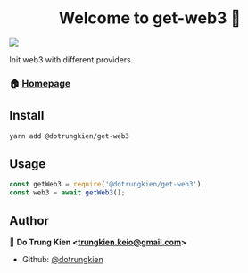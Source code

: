 <h1 align="center">Welcome to get-web3 👋</h1>
<p>
  <img src="https://img.shields.io/badge/version-1.0.0-blue.svg?cacheSeconds=2592000" />
</p>

Init web3 with different providers.

### 🏠 [Homepage](https://github.com/dotrungkien/get-web3)

## Install

```sh
yarn add @dotrungkien/get-web3
```

## Usage

```js
const getWeb3 = require('@dotrungkien/get-web3');
const web3 = await getWeb3();
```

## Author

👤 **Do Trung Kien &lt;trungkien.keio@gmail.com&gt;**

- Github: [@dotrungkien](https://github.com/dotrungkien)
